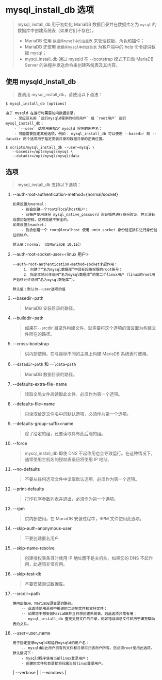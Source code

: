 # mysql_install_db 选项

> mysql_install_db 用于初始化 MariaDB 数据目录并在数据库名为 `mysql` 的数据库中创建系统表（如果它们不存在）。
>
> - MariaDB 使用 `数据库mysql中的这些表` 来管理权限、角色和插件；
> - MariaDB 还使用 `数据库mysql中的这些表` 为客户端中的 help 命令提供数据 mysql；
> - mysql_install_db 通过 mysqld 在 --bootstrap 模式下启动 MariaDB Server 的进程并发送命令来创建系统表及其内容。

## 使用 mysqld_install_db

> 要调用 mysql_install_db，请使用以下语法：

```shell
$ mysql_install_db [options]
```

```text
由于 mysqld 在运行时需要访问数据目录，
    - 您应该从用 `运行mysqld程序的相同用户` 或 `root用户` 运行 mysql_install_db；
    - `--user` 选项用来指定 mysqld 程序的用户名；
    - 可能需要指定其他选项，例如： mysql_install_db 可以使用 --basedir 和 --datadir 两个选项用于指定安装目录和数据目录的正确位置。
```

```shell
$ scripts/mysql_install_db --user=mysql \
   --basedir=/opt/mysql/mysql \
   --datadir=/opt/mysql/mysql/data
```

## 选项

> mysql_install_db 支持以下选项：

1.  --auth-root-authentication-method={normal/socket}

    ```text
    如果设置为normal：
        - 则会创建一个root@localhost帐户；
        - 该帐户使用身份 mysql_native_password 验证插件进行身份验证，并且没有设置初始密码，这可能是不安全的。
    如果设置为socket：
        - 则会创建一个 root@localhost 使用 unix_socket 身份验证插件进行身份验证的帐户。

    默认值：normal （自MariaDB 10.1起）
    ```

2.  --auth-root-socket-user=<linux 用户>

    ```text
    --auth-root-authentication-method=socket才起作用：
         1. 创建了“名为mysql数据库”中具有超级权限的root账号；
         2. 指定本地允许访问“名为mysql数据库”的第二个linux用户（linux的root用户始终允许访问“名为mysql数据库”）。

    默认值：默认为--user选项的值
    ```

3.  --basedir=path

    > MariaDB 安装目录的路径。

4.  --builddir=path

    > 如果在--srcdir 目录外构建文件，就需要将这个选项的值设置为构建文件所在的路径。

5.  --cross-bootstrap

    > 供内部使用。在与目标不同的主机上构建 MariaDB 系统表时使用。

6.  `--datadir=path` 和 `--ldata=path`

    > MariaDB 数据目录的路径。

7.  --defaults-extra-file=name

    > 读取全局文件后读取此文件，必须作为第一个选项。

8.  --defaults-file=name

    > 只读取给定文件名中的默认选项，必须作为第一个选项。

9.  --defaults-group-suffix=name

    > 除了给定的组，还要读取具有此后缀的组。

10. --force

    > mysql_install_db 即使 DNS 不起作用也会导致运行。在这种情况下，通常使用主机名的授权表条目将使用 IP 地址。

11. --no-defaults

    > 不要从任何选项文件中读取默认选项，必须作为第一个选项。

12. --print-defaults

    > 打印程序参数列表并退出，必须作为第一个选项。

13. --rpm

    > 供内部使用。在 MariaDB 安装过程中，RPM 文件使用此选项。

14. --skip-auth-anonymous-user

    > 不要创建匿名用户

15. --skip-name-resolve

    > 创建授权表条目时使用 IP 地址而不是主机名。如果您的 DNS 不起作用，此选项非常有用。

16. --skip-test-db

    > 不要安装测试数据库。

17. --srcdir=path

    ```text
    供内部使用，MariaDB源目录的路径。
        -- 此选项使用源树中编译的二进制文件和支持文件；
        -- 如果您不想安装MariaDB并且只想创建系统表，则此选项非常有用；
        -- mysql_install_db 查找支持文件的目录，例如错误消息文件和用于填充帮助表的文件。
    ```

18. --user=user_name

    ```text
    用于指定登录mysqld和运行mysqld的用户名：
        -- mysqld由此用户拥有的文件和目录将归该用户所有。您必须root使用此选项。
    默认情况下：
        - mysqld程序使用当前linux登录用户；
        - 创建的文件和目录都将归属当前linux登录用户。
    ```

    | --verbose |
    | --windows |
